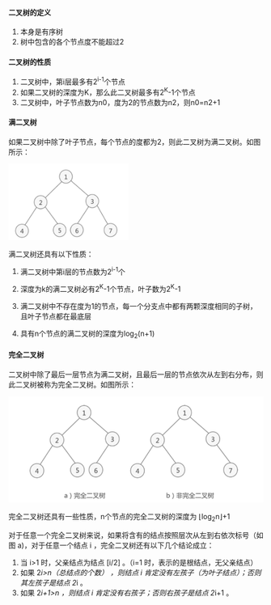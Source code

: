 #### 二叉树的定义

1. 本身是有序树
2. 树中包含的各个节点度不能超过2

#### 二叉树的性质

1. 二叉树中，第i层最多有2<sup>i-1</sup>个节点
2.  如果二叉树的深度为K，那么此二叉树最多有2<sup>K</sup>-1个节点
3. 二叉树中，叶子节点数为n0，度为2的节点数为n2，则n0=n2+1

#### 满二叉树

如果二叉树中除了叶子节点，每个节点的度都为2，则此二叉树为满二叉树。如图所示：

<img src="pic\Full binary tree.png" style="zoom: 45%;" />

满二叉树还具有以下性质：

1. 满二叉树中第i层的节点数为2<sup>i-1</sup>个

2. 深度为k的满二叉树必有2<sup>K</sup>-1个节点，叶子数为2<sup>K</sup>-1

3. 满二叉树中不存在度为1的节点，每一个分支点中都有两颗深度相同的子树，且叶子节点都在最底层

4. 具有n个节点的满二叉树的深度为log<sub>2</sub>(n+1)


#### 完全二叉树

二叉树中除了最后一层节点为满二叉树，且最后一层的节点依次从左到右分布，则此二叉树被称为完全二叉树。如图所示：

<img src="pic\Complete binary tree.png" style="zoom:67%;" />

完全二叉树还具有一些性质，n个节点的完全二叉树的深度为 ⌊log<sub>2</sub>n⌋+1

对于任意一个完全二叉树来说，如果将含有的结点按照层次从左到右依次标号（如图 a)，对于任意一个结点 i ，完全二叉树还有以下几个结论成立：

1. 当 i>1 时，父亲结点为结点 [i/2] 。（i=1 时，表示的是根结点，无父亲结点）
2. 如果 2*i>n（总结点的个数） ，则结点 i 肯定没有左孩子（为叶子结点）；否则其左孩子是结点 2*i 。
3. 如果 2*i+1>n ，则结点 i 肯定没有右孩子；否则右孩子是结点 2*i+1 。
